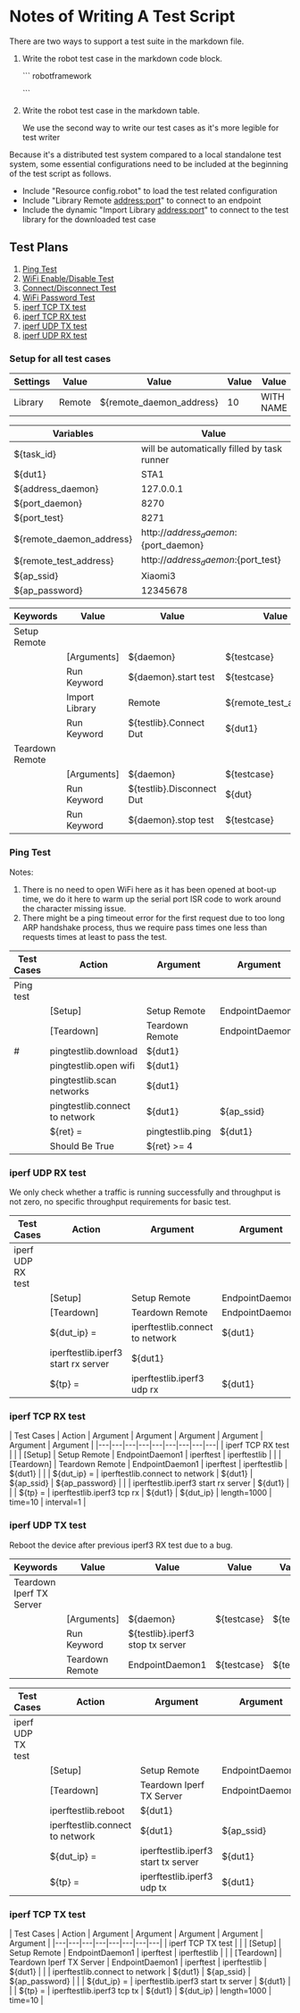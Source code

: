 # Notes of Writing A Test Script

There are two ways to support a test suite in the markdown file.

1. Write the robot test case in the markdown code block.

   \``` robotframework

   \```
2. Write the robot test case in the markdown table.

   We use the second way to write our test cases as it's more legible for test writer

Because it's a distributed test system compared to a local standalone test system, some essential configurations need to be included at the beginning of the test script as follows.

* Include "Resource config.robot" to load the test related configuration
* Include "Library Remote <address:port>" to connect to an endpoint
* Include the dynamic "Import Library <address:port>" to connect to the test library for the downloaded test case

## Test Plans

1. [Ping Test](#Ping_Test)
2. [WiFi Enable/Disable Test](#WiFi_Enable/Disable_Test)
3. [Connect/Disconnect Test](#Connect/Disconnect_Test)
4. [WiFi Password Test](#WiFi_Password_Test)
5. [iperf TCP TX test](#iperf_TCP_TX_test)
6. [iperf TCP RX test](#iperf_TCP_RX_test)
7. [iperf UDP TX test](#iperf_UDP_TX_test)
8. [iperf UDP RX test](#iperf_UDP_RX_test)

### Setup for all test cases

| Settings | Value | Value | Value | Value | Value |
|---|---|---|---|---|---|
| Library | Remote | ${remote_daemon_address} | 10 | WITH NAME | EndpointDaemon1 |

| Variables | Value |
|---|---|
| ${task_id} | will be automatically filled by task runner |
| ${dut1} | STA1 |
| ${address_daemon} | 127.0.0.1 |
| ${port_daemon} | 8270 |
| ${port_test} | 8271 |
| ${remote_daemon_address} | http://${address_daemon}:${port_daemon} |
| ${remote_test_address} | http://${address_daemon}:${port_test} |
| ${ap_ssid} | Xiaomi3 |
| ${ap_password} | 12345678 |

| Keywords | Value | Value | Value | Value | Value |
|---|---|---|---|---|---|
| Setup Remote |
| | [Arguments] | ${daemon} | ${testcase} | ${testlib} |
| | Run Keyword | ${daemon}.start test | ${testcase} | ${task_id} |
| | Import Library | Remote | ${remote_test_address} | WITH NAME | ${testlib} |
| | Run Keyword | ${testlib}.Connect Dut | ${dut1} |
| Teardown Remote |
| | [Arguments] | ${daemon} | ${testcase} | ${testlib} | ${dut} |
| | Run Keyword | ${testlib}.Disconnect Dut | ${dut} |
| | Run Keyword | ${daemon}.stop test | ${testcase} |

### Ping Test

Notes:

1. There is no need to open WiFi here as it has been opened at boot-up time, we do it here to warm up the serial port ISR code to work around the character missing issue.
2. There might be a ping timeout error for the first request due to too long ARP handshake process, thus we require pass times one less than requests times at least to pass the test.

| Test Cases | Action | Argument | Argument | Argument | Argument | Argument |
|---|---|---|---|---|---|---|
| Ping test |
| | [Setup] | Setup Remote | EndpointDaemon1 | pingtest | pingtestlib |
| | [Teardown] | Teardown Remote | EndpointDaemon1 | pingtest | pingtestlib | ${dut1} |
|#| pingtestlib.download | ${dut1} |
| | pingtestlib.open wifi | ${dut1} |
| | pingtestlib.scan networks | ${dut1} |
| | pingtestlib.connect to network | ${dut1} | ${ap_ssid} | ${ap_password} |
| | ${ret} = | pingtestlib.ping | ${dut1} | AP | 5 |
| | Should Be True | ${ret} >= 4 |

### iperf UDP RX test

We only check whether a traffic is running successfully and throughput is not zero, no specific throughput requirements for basic test.

| Test Cases | Action | Argument | Argument | Argument | Argument | Argument | Argument | Argument |
|---|---|---|---|---|---|---|---|---|
| iperf UDP RX test |
| | [Setup] | Setup Remote | EndpointDaemon1 | iperftest | iperftestlib |
| | [Teardown] | Teardown Remote | EndpointDaemon1 | iperftest | iperftestlib | ${dut1} |
| | ${dut_ip} = | iperftestlib.connect to network | ${dut1} | ${ap_ssid} | ${ap_password} |
| | iperftestlib.iperf3 start rx server | ${dut1} |
| | ${tp} = | iperftestlib.iperf3 udp rx | ${dut1} | ${dut_ip} | length=1000 | bandwidth=40M | time=10 | interval=1 |

### iperf TCP RX test

| Test Cases | Action | Argument | Argument | Argument | Argument | Argument | Argument |
|---|---|---|---|---|---|---|---|---|
| iperf TCP RX test |
| | [Setup] | Setup Remote | EndpointDaemon1 | iperftest | iperftestlib |
| | [Teardown] | Teardown Remote | EndpointDaemon1 | iperftest | iperftestlib | ${dut1} |
| | ${dut_ip} = | iperftestlib.connect to network | ${dut1} | ${ap_ssid} | ${ap_password} |
| | iperftestlib.iperf3 start rx server | ${dut1} |
| | ${tp} = | iperftestlib.iperf3 tcp rx | ${dut1} | ${dut_ip} | length=1000 | time=10 | interval=1 |

### iperf UDP TX test

Reboot the device after previous iperf3 RX test due to a bug.

| Keywords | Value | Value | Value | Value | Value |
|---|---|---|---|---|---|
| Teardown Iperf TX Server |
| | [Arguments] | ${daemon} | ${testcase} | ${testlib} | ${dut} |
| | Run Keyword | ${testlib}.iperf3 stop tx server |
| | Teardown Remote | EndpointDaemon1 | ${testcase} | ${testlib} | ${dut} |

| Test Cases | Action | Argument | Argument | Argument | Argument | Argument | Argument |
|---|---|---|---|---|---|---|---|
| iperf UDP TX test |
| | [Setup] | Setup Remote | EndpointDaemon1 | iperftest | iperftestlib |
| | [Teardown] | Teardown Iperf TX Server | EndpointDaemon1 | iperftest | iperftestlib | ${dut1} |
| | iperftestlib.reboot | ${dut1} |
| | iperftestlib.connect to network | ${dut1} | ${ap_ssid} | ${ap_password} |
| | ${dut_ip} = | iperftestlib.iperf3 start tx server | ${dut1} |
| | ${tp} = | iperftestlib.iperf3 udp tx | ${dut1} | ${dut_ip} | length=1000 | bandwidth=40M | time=10 |

### iperf TCP TX test

| Test Cases | Action | Argument | Argument | Argument | Argument | Argument |
|---|---|---|---|---|---|---|---|
| iperf TCP TX test |
| | [Setup] | Setup Remote | EndpointDaemon1 | iperftest | iperftestlib |
| | [Teardown] | Teardown Iperf TX Server | EndpointDaemon1 | iperftest | iperftestlib | ${dut1} |
| | iperftestlib.connect to network | ${dut1} | ${ap_ssid} | ${ap_password} |
| | ${dut_ip} = | iperftestlib.iperf3 start tx server | ${dut1} |
| | ${tp} = | iperftestlib.iperf3 tcp tx | ${dut1} | ${dut_ip} | length=1000 | time=10 |
